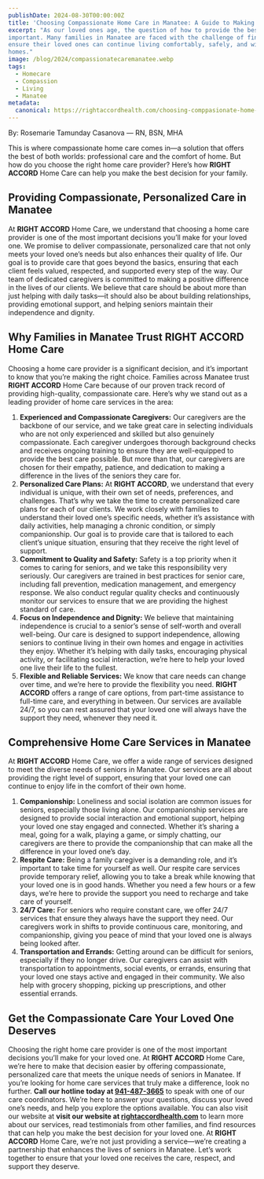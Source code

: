 ```yaml
---
publishDate: 2024-08-30T00:00:00Z
title: 'Choosing Compassionate Home Care in Manatee: A Guide to Making the Right Decision'
excerpt: "As our loved ones age, the question of how to provide the best care becomes increasingly
important. Many families in Manatee are faced with the challenge of finding the right support to
ensure their loved ones can continue living comfortably, safely, and with dignity in their own
homes."
image: /blog/2024/compassionatecaremanatee.webp
tags:
  - Homecare
  - Compassion
  - Living
  - Manatee
metadata:
  canonical: https://rightaccordhealth.com/choosing-comppasionate-home-care-manatee
---
```


By: Rosemarie Tamunday Casanova — RN, BSN, MHA

This is where compassionate home care comes in—a solution that offers the best of
both worlds: professional care and the comfort of home. But how do you choose the right home
care provider? Here’s how **RIGHT ACCORD** Home Care can help you make the best decision
for your family.

## Providing Compassionate, Personalized Care in Manatee

At **RIGHT ACCORD** Home Care, we understand that choosing a home care provider is one of
the most important decisions you’ll make for your loved one. We promise to deliver
compassionate, personalized care that not only meets your loved one’s needs but also
enhances their quality of life. Our goal is to provide care that goes beyond the basics, ensuring
that each client feels valued, respected, and supported every step of the way.
Our team of dedicated caregivers is committed to making a positive difference in the lives of our
clients. We believe that care should be about more than just helping with daily tasks—it should
also be about building relationships, providing emotional support, and helping seniors maintain
their independence and dignity.

## Why Families in Manatee Trust RIGHT ACCORD Home Care

Choosing a home care provider is a significant decision, and it’s important to know that you’re
making the right choice. Families across Manatee trust **RIGHT ACCORD** Home Care because
of our proven track record of providing high-quality, compassionate care. Here’s why we stand
out as a leading provider of home care services in the area:

1. **Experienced and Compassionate Caregivers:**
   Our caregivers are the backbone of our service, and we take great care in selecting individuals
   who are not only experienced and skilled but also genuinely compassionate. Each caregiver
   undergoes thorough background checks and receives ongoing training to ensure they are
   well-equipped to provide the best care possible. But more than that, our caregivers are chosen
   for their empathy, patience, and dedication to making a difference in the lives of the seniors they
   care for.
2. **Personalized Care Plans:**
   At **RIGHT ACCORD**, we understand that every individual is unique, with their own set of needs,
   preferences, and challenges. That’s why we take the time to create personalized care plans for
   each of our clients. We work closely with families to understand their loved one’s specific needs,
   whether it’s assistance with daily activities, help managing a chronic condition, or simply
   companionship. Our goal is to provide care that is tailored to each client’s unique situation,
   ensuring that they receive the right level of support.
3. **Commitment to Quality and Safety:**
   Safety is a top priority when it comes to caring for seniors, and we take this responsibility very
   seriously. Our caregivers are trained in best practices for senior care, including fall prevention,
   medication management, and emergency response. We also conduct regular quality checks
   and continuously monitor our services to ensure that we are providing the highest standard of
   care.
4. **Focus on Independence and Dignity:**
   We believe that maintaining independence is crucial to a senior’s sense of self-worth and overall
   well-being. Our care is designed to support independence, allowing seniors to continue living in
   their own homes and engage in activities they enjoy. Whether it’s helping with daily tasks,
   encouraging physical activity, or facilitating social interaction, we’re here to help your loved one
   live their life to the fullest.
5. **Flexible and Reliable Services:**
   We know that care needs can change over time, and we’re here to provide the flexibility you
   need. **RIGHT ACCORD** offers a range of care options, from part-time assistance to full-time
   care, and everything in between. Our services are available 24/7, so you can rest assured that
   your loved one will always have the support they need, whenever they need it.

## Comprehensive Home Care Services in Manatee

At **RIGHT ACCORD** Home Care, we offer a wide range of services designed to meet the
diverse needs of seniors in Manatee. Our services are all about providing the right level of
support, ensuring that your loved one can continue to enjoy life in the comfort of their own
home.

1. **Companionship:**
   Loneliness and social isolation are common issues for seniors, especially those living alone.
   Our companionship services are designed to provide social interaction and emotional support,
   helping your loved one stay engaged and connected. Whether it’s sharing a meal, going for a
   walk, playing a game, or simply chatting, our caregivers are there to provide the companionship
   that can make all the difference in your loved one’s day.
2. **Respite Care:**
   Being a family caregiver is a demanding role, and it’s important to take time for yourself as well.
   Our respite care services provide temporary relief, allowing you to take a break while knowing
   that your loved one is in good hands. Whether you need a few hours or a few days, we’re here
   to provide the support you need to recharge and take care of yourself.
3. **24/7 Care:**
   For seniors who require constant care, we offer 24/7 services that ensure they always have the
   support they need. Our caregivers work in shifts to provide continuous care, monitoring, and
   companionship, giving you peace of mind that your loved one is always being looked after.
4. **Transportation and Errands:**
   Getting around can be difficult for seniors, especially if they no longer drive. Our caregivers can
   assist with transportation to appointments, social events, or errands, ensuring that your loved
   one stays active and engaged in their community. We also help with grocery shopping, picking
   up prescriptions, and other essential errands.

## Get the Compassionate Care Your Loved One Deserves

Choosing the right home care provider is one of the most important decisions you’ll make for
your loved one. At **RIGHT ACCORD** Home Care, we’re here to make that decision easier by
offering compassionate, personalized care that meets the unique needs of seniors in Manatee.
If you’re looking for home care services that truly make a difference, look no further. **Call our hotline today at [941-487-3665](tel:941-487-3665)** to speak with one of our care coordinators. We’re here to
answer your questions, discuss your loved one’s needs, and help you explore the options
available.
You can also visit our website at **visit our website at [rightaccordhealth.com](https://rightaccordhealth.com)** to learn more about our services,
read testimonials from other families, and find resources that can help you make the best
decision for your loved one.
At **RIGHT ACCORD** Home Care, we’re not just providing a service—we’re creating a
partnership that enhances the lives of seniors in Manatee. Let’s work together to ensure that
your loved one receives the care, respect, and support they deserve.
